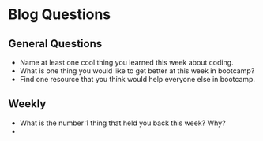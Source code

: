 # Blog Questions

## General Questions
* Name at least one cool thing you learned this week about coding.
* What is one thing you would like to get better at this week in bootcamp?
* Find one resource that you think would help everyone else in bootcamp.

## Weekly
* What is the number 1 thing that held you back this week? Why?
* 
